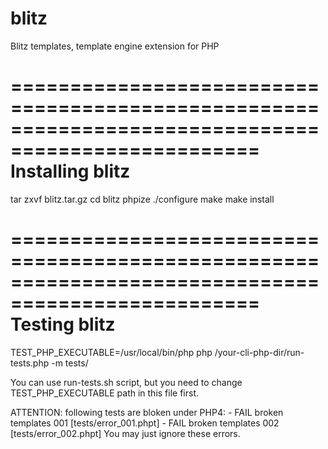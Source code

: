 blitz
=====

Blitz templates, template engine extension for PHP


===================================================================================================
Installing blitz
===================================================================================================
tar zxvf blitz.tar.gz
cd blitz
phpize
./configure
make
make install

===================================================================================================
Testing blitz
===================================================================================================
TEST_PHP_EXECUTABLE=/usr/local/bin/php php /your-cli-php-dir/run-tests.php -m tests/

You can use run-tests.sh script, but you need to change TEST_PHP_EXECUTABLE 
path in this file first.

ATTENTION: following tests are bloken under PHP4:
    - FAIL broken templates 001 [tests/error_001.phpt]
    - FAIL broken templates 002 [tests/error_002.phpt]
You may just ignore these errors.
